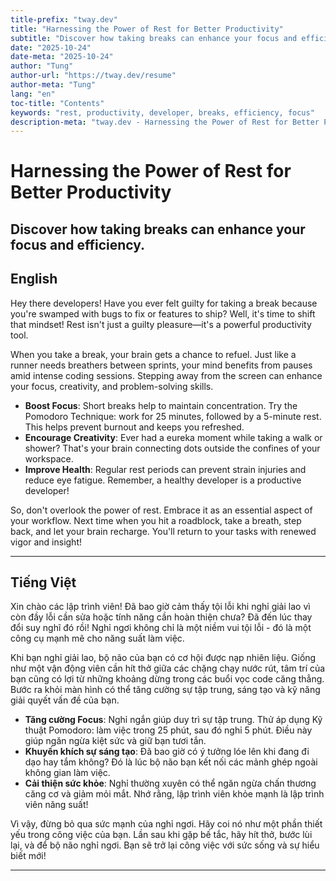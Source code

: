 ```yaml
---
title-prefix: "tway.dev"
title: "Harnessing the Power of Rest for Better Productivity"
subtitle: "Discover how taking breaks can enhance your focus and efficiency."
date: "2025-10-24"
date-meta: "2025-10-24"
author: "Tung"
author-url: "https://tway.dev/resume"
author-meta: "Tung"
lang: "en"
toc-title: "Contents"
keywords: "rest, productivity, developer, breaks, efficiency, focus"
description-meta: "tway.dev - Harnessing the Power of Rest for Better Productivity - Discover how taking breaks can enhance your focus and efficiency."
---
```


# Harnessing the Power of Rest for Better Productivity
## Discover how taking breaks can enhance your focus and efficiency.

## English
Hey there developers! Have you ever felt guilty for taking a break because you're swamped with bugs to fix or features to ship? Well, it's time to shift that mindset! Rest isn't just a guilty pleasure—it's a powerful productivity tool.

When you take a break, your brain gets a chance to refuel. Just like a runner needs breathers between sprints, your mind benefits from pauses amid intense coding sessions. Stepping away from the screen can enhance your focus, creativity, and problem-solving skills.

- **Boost Focus**: Short breaks help to maintain concentration. Try the Pomodoro Technique: work for 25 minutes, followed by a 5-minute rest. This helps prevent burnout and keeps you refreshed.
- **Encourage Creativity**: Ever had a eureka moment while taking a walk or shower? That's your brain connecting dots outside the confines of your workspace.
- **Improve Health**: Regular rest periods can prevent strain injuries and reduce eye fatigue. Remember, a healthy developer is a productive developer!

So, don't overlook the power of rest. Embrace it as an essential aspect of your workflow. Next time when you hit a roadblock, take a breath, step back, and let your brain recharge. You'll return to your tasks with renewed vigor and insight!

---

## Tiếng Việt
Xin chào các lập trình viên! Đã bao giờ cảm thấy tội lỗi khi nghỉ giải lao vì còn đầy lỗi cần sửa hoặc tính năng cần hoàn thiện chưa? Đã đến lúc thay đổi suy nghĩ đó rồi! Nghỉ ngơi không chỉ là một niềm vui tội lỗi - đó là một công cụ mạnh mẽ cho năng suất làm việc.

Khi bạn nghỉ giải lao, bộ não của bạn có cơ hội được nạp nhiên liệu. Giống như một vận động viên cần hít thở giữa các chặng chạy nước rút, tâm trí của bạn cũng có lợi từ những khoảng dừng trong các buổi vọc code căng thẳng. Bước ra khỏi màn hình có thể tăng cường sự tập trung, sáng tạo và kỹ năng giải quyết vấn đề của bạn.

- **Tăng cường Focus**: Nghỉ ngắn giúp duy trì sự tập trung. Thử áp dụng Kỹ thuật Pomodoro: làm việc trong 25 phút, sau đó nghỉ 5 phút. Điều này giúp ngăn ngừa kiệt sức và giữ bạn tươi tắn.
- **Khuyến khích sự sáng tạo**: Đã bao giờ có ý tưởng lóe lên khi đang đi dạo hay tắm không? Đó là lúc bộ não bạn kết nối các mảnh ghép ngoài không gian làm việc.
- **Cải thiện sức khỏe**: Nghỉ thường xuyên có thể ngăn ngừa chấn thương căng cơ và giảm mỏi mắt. Nhớ rằng, lập trình viên khỏe mạnh là lập trình viên năng suất!

Vì vậy, đừng bỏ qua sức mạnh của nghỉ ngơi. Hãy coi nó như một phần thiết yếu trong công việc của bạn. Lần sau khi gặp bế tắc, hãy hít thở, bước lùi lại, và để bộ não nghỉ ngơi. Bạn sẽ trở lại công việc với sức sống và sự hiểu biết mới!

---